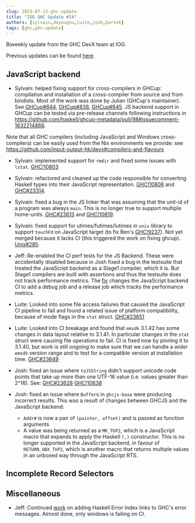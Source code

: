 ```yaml
---
slug: 2023-07-13-ghc-update
title: "IOG GHC Update #14"
authors: [sylvain,doyougnu,luite,josh,bartek]
tags: [ghc,ghc-update]
---
```


Biweekly update from the GHC DevX team at IOG.

<!-- truncate -->

Previous updates can be found [here](https://engineering.iog.io/tags/ghc-update).

## JavaScript backend

- Sylvain: helped fixing support for cross-compilers in GHCup: compilation and installation of a cross-compiler from source and from bindists. Most of the work was done by Julian (GHCup's maintainer). See [GHCup#844](https://github.com/haskell/ghcup-hs/pull/844), [GHCup#838](https://github.com/haskell/ghcup-hs/issues/838), [GHCup#845](https://github.com/haskell/ghcup-hs/pull/845). JS backend support in GHCup can be tested via pre-release channels following instructions in https://github.com/haskell/ghcup-metadata/pull/98#issuecomment-1632214888.

Note that all GHC compilers (including JavaScript and Windows cross-compilers) can be easily used from the Nix environments we provide: see https://github.com/input-output-hk/devx#compilers-and-flavours

- Sylvain: implemented support for `rmdir` and fixed some issues with `lstat`. [GHC!10803](https://gitlab.haskell.org/ghc/ghc/-/merge_requests/10803)

- Sylvain: refactored and cleaned up the code responsible for converting Haskell types into their JavaScript representation. [GHC!10806](https://gitlab.haskell.org/ghc/ghc/-/merge_requests/10806) and [GHC#23314](https://gitlab.haskell.org/ghc/ghc/-/issues/23314).

- Sylvain: fixed a bug in the JS linker that was assuming that the unit-id of a program was always `main`. This is no longer true to support multiple home-units. [GHC#23613](https://gitlab.haskell.org/ghc/ghc/-/issues/23613) and [GHC!10819](https://gitlab.haskell.org/ghc/ghc/-/merge_requests/10819).

- Sylvain: fixed support for utimes/futimes/lutimes in `unix` library to support `touchFd` on JavaScript target (to fix Ben's [GHC!9237](https://gitlab.haskell.org/ghc/ghc/-/merge_requests/9237)). Not yet merged because it lacks CI (this triggered the work on fixing ghcup). [Unix#285](https://github.com/haskell/unix/pull/285).

- Jeff: Re-enabled the CI perf tests for the JS Backend. These were accidentally disabled because in Josh fixed a bug in the testsuite that treated the JavaScript backend as a Stage1 compiler, which it is. But Stage1 compilers are built with assertions and thus the testsuite does not track performance metrics. The [fix](https://gitlab.haskell.org/ghc/ghc/-/merge_requests/10820) changes the JavaScript backend CI to add a debug job and a release job which tracks the performance metrics.

- Luite: Looked into some file access failures that caused the JavaScript CI pipeline to fail and found a related issue of platform compatibility, because of mode flags in the `stat` struct. [GHC#23651](https://gitlab.haskell.org/ghc/ghc/-/issues/23651)

- Luite: Looked into CI breakage and found that `emsdk` 3.1.42 has some changes in data layout relative to 3.1.41. In particular changes in the `stat` struct were causing file operations to fail. CI is fixed now by pinning it to 3.1.40, but work is still ongoing to make sure that we can handle a wider `emsdk` version range and to test for a compatible version at installation time. [GHC#23649](https://gitlab.haskell.org/ghc/ghc/-/issues/23649)

- Josh: fixed an issue where `toJSString` didn't support unicode code points that take up more than one UTF-16 value (i.e. values greater than 2^16).
See:
[GHC#23628](https://gitlab.haskell.org/ghc/ghc/-/issues/23628)
[GHC!10838](https://gitlab.haskell.org/ghc/ghc/-/merge_requests/10838)

- Josh: fixed an issue where `Buffer`s in `ghcjs-base` were producing incorrect results. This was a result of changes between GHCJS and the JavaScript backend:
  - `Addr#` is now a pair of `(pointer, offset)` and is passed as function arguments
  - A value was being returned as a `MK_TUP2`, which is a JavaScript macro that expands to apply the Haskell `(,)` constructor. This is no longer supported in the JavaScript backend, in favour of `RETURN_UBX_TUP2`, which is another macro that returns multiple values in an unboxed way through the JavaScript RTS.
 
## Incomplete Record Selectors

## Miscellaneous

- Jeff: Continued [work](https://gitlab.haskell.org/ghc/ghc/-/merge_requests/10395) on adding Haskell Error Index links to GHC's error messages. Almost done, only windows is failing on CI.


